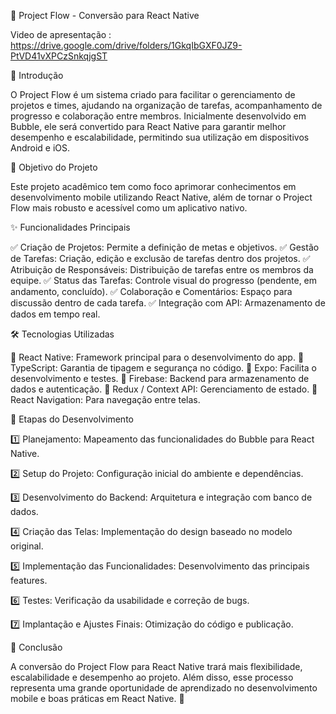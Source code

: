 🚀 Project Flow - Conversão para React Native

Video de apresentação : https://drive.google.com/drive/folders/1GkqIbGXF0JZ9-PtVD41vXPCzSnkqjgST

📌 Introdução

O Project Flow é um sistema criado para facilitar o gerenciamento de projetos e times, ajudando na organização de tarefas, acompanhamento de progresso e colaboração entre membros. Inicialmente desenvolvido em Bubble, ele será convertido para React Native para garantir melhor desempenho e escalabilidade, permitindo sua utilização em dispositivos Android e iOS.

🎯 Objetivo do Projeto

Este projeto acadêmico tem como foco aprimorar conhecimentos em desenvolvimento mobile utilizando React Native, além de tornar o Project Flow mais robusto e acessível como um aplicativo nativo.

✨ Funcionalidades Principais

✅ Criação de Projetos: Permite a definição de metas e objetivos.
✅ Gestão de Tarefas: Criação, edição e exclusão de tarefas dentro dos projetos.
✅ Atribuição de Responsáveis: Distribuição de tarefas entre os membros da equipe.
✅ Status das Tarefas: Controle visual do progresso (pendente, em andamento, concluído).
✅ Colaboração e Comentários: Espaço para discussão dentro de cada tarefa.
✅ Integração com API: Armazenamento de dados em tempo real.

🛠️ Tecnologias Utilizadas

🔹 React Native: Framework principal para o desenvolvimento do app.
🔹 TypeScript: Garantia de tipagem e segurança no código.
🔹 Expo: Facilita o desenvolvimento e testes.
🔹 Firebase: Backend para armazenamento de dados e autenticação.
🔹 Redux / Context API: Gerenciamento de estado.
🔹 React Navigation: Para navegação entre telas.

📅 Etapas do Desenvolvimento

1️⃣ Planejamento: Mapeamento das funcionalidades do Bubble para React Native.

2️⃣ Setup do Projeto: Configuração inicial do ambiente e dependências.

3️⃣ Desenvolvimento do Backend: Arquitetura e integração com banco de dados.

4️⃣ Criação das Telas: Implementação do design baseado no modelo original.

5️⃣ Implementação das Funcionalidades: Desenvolvimento das principais features.

6️⃣ Testes: Verificação da usabilidade e correção de bugs.

7️⃣ Implantação e Ajustes Finais: Otimização do código e publicação.

🎉 Conclusão

A conversão do Project Flow para React Native trará mais flexibilidade, escalabilidade e desempenho ao projeto. Além disso, esse processo representa uma grande oportunidade de aprendizado no desenvolvimento mobile e boas práticas em React Native. 🚀

